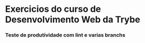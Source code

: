# Exercicios do curso de Desenvolvimento Web da Trybe
### Teste de produtividade com lint e varias branchs

